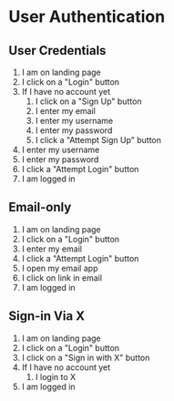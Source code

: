 # User Authentication

## User Credentials

1. I am on landing page
2. I click on a "Login" button
3. If I have no account yet
   1. I click on a "Sign Up" button
   2. I enter my email
   3. I enter my username
   4. I enter my password
   5. I click a "Attempt Sign Up" button
4. I enter my username
5. I enter my password
6. I click a "Attempt Login" button
7. I am logged in

## Email-only

1. I am on landing page
2. I click on a "Login" button
3. I enter my email
4. I click a "Attempt Login" button
5. I open my email app
6. I click on link in email
7. I am logged in

## Sign-in Via X

1. I am on landing page
2. I click on a "Login" button
3. I click on a "Sign in with X" button
4. If I have no account yet
   1. I login to X
5. I am logged in

